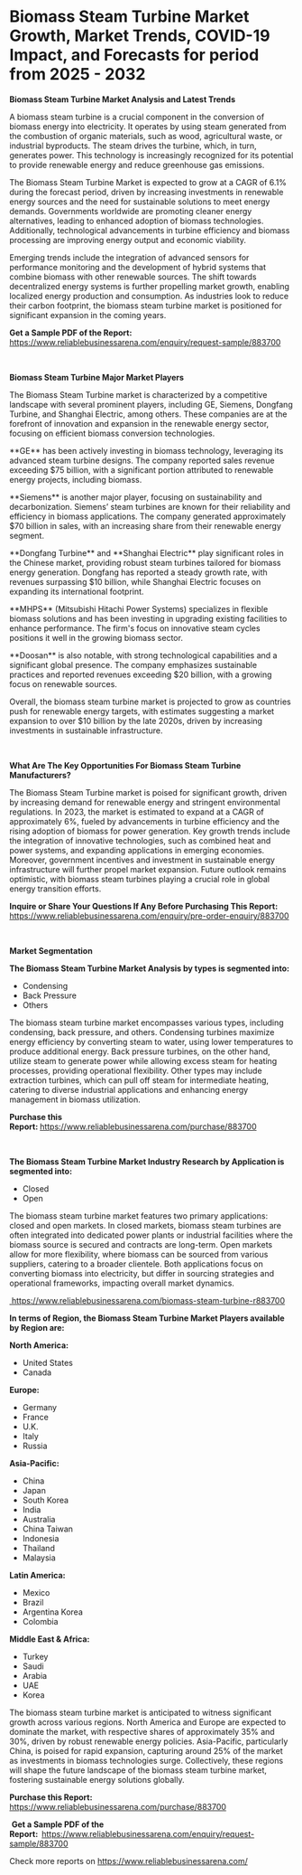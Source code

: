 <p><h1>Biomass Steam Turbine Market Growth, Market Trends, COVID-19 Impact, and Forecasts for period from 2025 - 2032</h1></p><p><strong>Biomass Steam Turbine Market Analysis and Latest Trends</strong></p>
<p><p>A biomass steam turbine is a crucial component in the conversion of biomass energy into electricity. It operates by using steam generated from the combustion of organic materials, such as wood, agricultural waste, or industrial byproducts. The steam drives the turbine, which, in turn, generates power. This technology is increasingly recognized for its potential to provide renewable energy and reduce greenhouse gas emissions.</p><p>The Biomass Steam Turbine Market is expected to grow at a CAGR of 6.1% during the forecast period, driven by increasing investments in renewable energy sources and the need for sustainable solutions to meet energy demands. Governments worldwide are promoting cleaner energy alternatives, leading to enhanced adoption of biomass technologies. Additionally, technological advancements in turbine efficiency and biomass processing are improving energy output and economic viability.</p><p>Emerging trends include the integration of advanced sensors for performance monitoring and the development of hybrid systems that combine biomass with other renewable sources. The shift towards decentralized energy systems is further propelling market growth, enabling localized energy production and consumption. As industries look to reduce their carbon footprint, the biomass steam turbine market is positioned for significant expansion in the coming years.</p></p>
<p><strong>Get a Sample PDF of the Report:&nbsp;</strong> <a href="https://www.reliablebusinessarena.com/enquiry/request-sample/883700?utm_campaign=3294&utm_medium=2&utm_source=Github&utm_content=ia&utm_term=09042025&utm_id=biomass-steam-turbine">https://www.reliablebusinessarena.com/enquiry/request-sample/883700</a></p>
<p>&nbsp;</p>
<p><strong>Biomass Steam Turbine Major Market Players</strong></p>
<p><p>The Biomass Steam Turbine market is characterized by a competitive landscape with several prominent players, including GE, Siemens, Dongfang Turbine, and Shanghai Electric, among others. These companies are at the forefront of innovation and expansion in the renewable energy sector, focusing on efficient biomass conversion technologies.</p><p>**GE** has been actively investing in biomass technology, leveraging its advanced steam turbine designs. The company reported sales revenue exceeding $75 billion, with a significant portion attributed to renewable energy projects, including biomass.</p><p>**Siemens** is another major player, focusing on sustainability and decarbonization. Siemens’ steam turbines are known for their reliability and efficiency in biomass applications. The company generated approximately $70 billion in sales, with an increasing share from their renewable energy segment.</p><p>**Dongfang Turbine** and **Shanghai Electric** play significant roles in the Chinese market, providing robust steam turbines tailored for biomass energy generation. Dongfang has reported a steady growth rate, with revenues surpassing $10 billion, while Shanghai Electric focuses on expanding its international footprint.</p><p>**MHPS** (Mitsubishi Hitachi Power Systems) specializes in flexible biomass solutions and has been investing in upgrading existing facilities to enhance performance. The firm's focus on innovative steam cycles positions it well in the growing biomass sector. </p><p>**Doosan** is also notable, with strong technological capabilities and a significant global presence. The company emphasizes sustainable practices and reported revenues exceeding $20 billion, with a growing focus on renewable sources.</p><p>Overall, the biomass steam turbine market is projected to grow as countries push for renewable energy targets, with estimates suggesting a market expansion to over $10 billion by the late 2020s, driven by increasing investments in sustainable infrastructure.</p></p>
<p>&nbsp;</p>
<p><strong>What Are The Key Opportunities For Biomass Steam Turbine Manufacturers?</strong></p>
<p><p>The Biomass Steam Turbine market is poised for significant growth, driven by increasing demand for renewable energy and stringent environmental regulations. In 2023, the market is estimated to expand at a CAGR of approximately 6%, fueled by advancements in turbine efficiency and the rising adoption of biomass for power generation. Key growth trends include the integration of innovative technologies, such as combined heat and power systems, and expanding applications in emerging economies. Moreover, government incentives and investment in sustainable energy infrastructure will further propel market expansion. Future outlook remains optimistic, with biomass steam turbines playing a crucial role in global energy transition efforts.</p></p>
<p><strong>Inquire or Share Your Questions If Any Before Purchasing This Report:</strong> <a href="https://www.reliablebusinessarena.com/enquiry/pre-order-enquiry/883700?utm_campaign=3294&utm_medium=2&utm_source=Github&utm_content=ia&utm_term=09042025&utm_id=biomass-steam-turbine">https://www.reliablebusinessarena.com/enquiry/pre-order-enquiry/883700</a></p>
<p>&nbsp;</p>
<p><strong>Market Segmentation</strong></p>
<p><strong>The Biomass Steam Turbine Market Analysis by types is segmented into:</strong></p>
<p><ul><li>Condensing</li><li>Back Pressure</li><li>Others</li></ul></p>
<p><p>The biomass steam turbine market encompasses various types, including condensing, back pressure, and others. Condensing turbines maximize energy efficiency by converting steam to water, using lower temperatures to produce additional energy. Back pressure turbines, on the other hand, utilize steam to generate power while allowing excess steam for heating processes, providing operational flexibility. Other types may include extraction turbines, which can pull off steam for intermediate heating, catering to diverse industrial applications and enhancing energy management in biomass utilization.</p></p>
<p><strong>Purchase this Report:&nbsp;</strong><a href="https://www.reliablebusinessarena.com/purchase/883700?utm_campaign=3294&utm_medium=2&utm_source=Github&utm_content=ia&utm_term=09042025&utm_id=biomass-steam-turbine">https://www.reliablebusinessarena.com/purchase/883700</a></p>
<p>&nbsp;</p>
<p><strong>The Biomass Steam Turbine Market Industry Research by Application is segmented into:</strong></p>
<p><ul><li>Closed</li><li>Open</li></ul></p>
<p><p>The biomass steam turbine market features two primary applications: closed and open markets. In closed markets, biomass steam turbines are often integrated into dedicated power plants or industrial facilities where the biomass source is secured and contracts are long-term. Open markets allow for more flexibility, where biomass can be sourced from various suppliers, catering to a broader clientele. Both applications focus on converting biomass into electricity, but differ in sourcing strategies and operational frameworks, impacting overall market dynamics.</p></p>
<p><a href="https://www.reliablebusinessarena.com/biomass-steam-turbine-r883700?utm_campaign=3294&utm_medium=2&utm_source=Github&utm_content=ia&utm_term=09042025&utm_id=biomass-steam-turbine">&nbsp;https://www.reliablebusinessarena.com/biomass-steam-turbine-r883700</a></p>
<p><strong>In terms of Region, the Biomass Steam Turbine Market Players available by Region are:</strong></p>
<p>
    <p> <strong> North America: </strong>
        <ul>
            <li>United States</li>
            <li>Canada</li>
        </ul>
        </p> 
    <p> <strong> Europe: </strong>
        <ul>
            <li>Germany</li>
            <li>France</li>
            <li>U.K.</li>
            <li>Italy</li>
            <li>Russia</li>
        </ul>
        </p> 
    <p> <strong> Asia-Pacific: </strong>
        <ul>
            <li>China</li>
            <li>Japan</li>
            <li>South Korea</li>
            <li>India</li>
            <li>Australia</li>
            <li>China Taiwan</li>
            <li>Indonesia</li>
            <li>Thailand</li>
            <li>Malaysia</li>
        </ul>
        </p> 
    <p> <strong> Latin America: </strong>
        <ul>
            <li>Mexico</li>
            <li>Brazil</li>
            <li>Argentina Korea</li>
            <li>Colombia</li>
        </ul>
        </p> 
    <p> <strong> Middle East & Africa: </strong>
        <ul>
            <li>Turkey</li>
            <li>Saudi</li>
            <li>Arabia</li>
            <li>UAE</li>
            <li>Korea</li>
        </ul>
    </p>
    </p>
<p><p>The biomass steam turbine market is anticipated to witness significant growth across various regions. North America and Europe are expected to dominate the market, with respective shares of approximately 35% and 30%, driven by robust renewable energy policies. Asia-Pacific, particularly China, is poised for rapid expansion, capturing around 25% of the market as investments in biomass technologies surge. Collectively, these regions will shape the future landscape of the biomass steam turbine market, fostering sustainable energy solutions globally.</p></p>
<p><strong>Purchase this Report: </strong><a href="https://www.reliablebusinessarena.com/purchase/883700?utm_campaign=3294&utm_medium=2&utm_source=Github&utm_content=ia&utm_term=09042025&utm_id=biomass-steam-turbine">https://www.reliablebusinessarena.com/purchase/883700</a></p>
<p>&nbsp;<strong>Get a Sample PDF of the Report:&nbsp;&nbsp;</strong><a href="https://www.reliablebusinessarena.com/enquiry/request-sample/883700?utm_campaign=3294&utm_medium=2&utm_source=Github&utm_content=ia&utm_term=09042025&utm_id=biomass-steam-turbine">https://www.reliablebusinessarena.com/enquiry/request-sample/883700</a></p>
<p><strong></strong></p>
<p>Check more reports on <a href="https://www.reliablebusinessarena.com/?utm_campaign=3294&utm_medium=2&utm_source=Github&utm_content=ia&utm_term=09042025&utm_id=biomass-steam-turbine">https://www.reliablebusinessarena.com/</a></p>